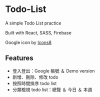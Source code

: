 # Todo-List

A simple Todo List practice

Built with React, SASS, Firebase

Google icon by [Icons8](https://icons8.com/icon/V5cGWnc9R4xj/google)

## Features

- 登入登出：Google 帳號 ＆ Demo version
- 新增、刪除、修改 todo
- 按照時間排序 todo list
- 分類檢視 todo list：總覽 ＆ 今日 ＆ 本週
